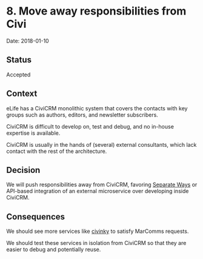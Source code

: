 # 8. Move away responsibilities from Civi

Date: 2018-01-10

## Status

Accepted

## Context

eLife has a CiviCRM monolithic system that covers the contacts with key groups such as authors, editors, and newsletter subscribers.

CiviCRM is difficult to develop on, test and debug, and no in-house expertise is available.

CiviCRM is usually in the hands of (several) external consultants, which lack contact with the rest of the architecture.

## Decision

We will push responsibilities away from CiviCRM, favoring [Separate Ways](http://culttt.com/2014/11/26/strategies-integrating-bounded-contexts/) or API-based integration of an external microservice over developing inside CiviCRM.

## Consequences

We should see more services like [civinky](https://github.com/3sd/civinky-service) to satisfy MarComms requests.

We should test these services in isolation from CiviCRM so that they are easier to debug and potentially reuse.
